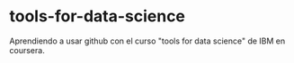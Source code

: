 # tools-for-data-science
Aprendiendo a usar github con el curso "tools for data science" de IBM en coursera.
